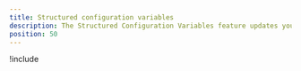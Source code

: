 ```yaml
---
title: Structured configuration variables
description: The Structured Configuration Variables feature updates your JSON, YAML, XML, and Properties configuration files with values from matching Octopus variables.
position: 50
---
```


!include <structured-configuration-variables>

